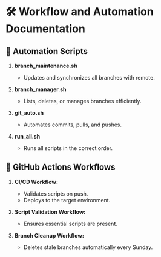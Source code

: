 # 🛠️ Workflow and Automation Documentation

## 🔄 Automation Scripts

1. **branch_maintenance.sh**
   - Updates and synchronizes all branches with remote.

2. **branch_manager.sh**
   - Lists, deletes, or manages branches efficiently.

3. **git_auto.sh**
   - Automates commits, pulls, and pushes.

4. **run_all.sh**
   - Runs all scripts in the correct order.

## 🚀 GitHub Actions Workflows

1. **CI/CD Workflow:**
   - Validates scripts on push.
   - Deploys to the target environment.

2. **Script Validation Workflow:**
   - Ensures essential scripts are present.

3. **Branch Cleanup Workflow:**
   - Deletes stale branches automatically every Sunday.
